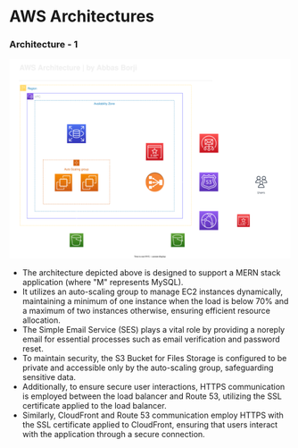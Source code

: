 # AWS Architectures

### Architecture - 1
![AWS Architecture 1](https://github.com/Abbas-Borji/AWS-Architectures/blob/main/Architecture%20-%201.svg)

- The architecture depicted above is designed to support a MERN stack application (where "M" represents MySQL).
- It utilizes an auto-scaling group to manage EC2 instances dynamically, maintaining a minimum of one instance when the load is below 70% and a maximum of two instances otherwise, ensuring efficient resource allocation.
- The Simple Email Service (SES) plays a vital role by providing a noreply email for essential processes such as email verification and password reset.
- To maintain security, the S3 Bucket for Files Storage is configured to be private and accessible only by the auto-scaling group, safeguarding sensitive data.
- Additionally, to ensure secure user interactions, HTTPS communication is employed between the load balancer and Route 53, utilizing the SSL certificate applied to the load balancer.
- Similarly, CloudFront and Route 53 communication employ HTTPS with the SSL certificate applied to CloudFront, ensuring that users interact with the application through a secure connection.
